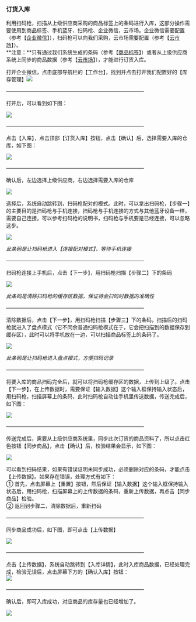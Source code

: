 ### 订货入库

利用扫码枪，扫描从上级供应商采购的商品标签上的条码进行入库，这部分操作需要使用到商品标签、手机蓝牙、扫码枪、企业微信，云市场。企业微信需要配置（参考【[企业微信](/wei-xin-he-qi-ye-wei-xin.md)】），扫码枪可以向我们采购，云市场需要配置（参考【[云市场](/yun-shi-chang.md)】）。  
**注意：**只有通过我们系统生成的条码（参考【[商品标签](/标签/shang-pin-biao-qian.md)】）或者从上级供应商系统上同步的商品数据（参考【[云市场](/yun-shi-chang.md)】），才能进行订货入库。

打开企业微信，点击底部导航栏的【工作台】，找到并点击打开我们配置好的【库存管理】![](/assets/smqrk-1.png)

———————————————————————————

打开后，可以看到如下图：

![](/assets/smqrk-2.png)

———————————————————————————

点击【入库】，点击顶部【订货入库】按钮，点击【确认】后，选择需要入库的仓库，如下图：

![](/assets/dhrk-1.png)

———————————————————————————

确认后，左边选择上级供应商，右边选择需要入库的仓库

![](/assets/dhrk-2.png)

选择后，系统自动跳转到，扫码枪配对的模式。此时，可以拿出扫码枪，【步骤一】的主要目的是扫码枪与手机连接，扫码枪与手机连接的方式与其他蓝牙设备一样，需要自己连接，可以参考扫码枪的说明书，扫码枪与手机要是已经连接，可以忽略这步。

![](/assets/dhrk-3.png)

_此条码是让扫码枪进入【连接配对模式】，等待手机连接_

———————————————————————————

扫码枪连接上手机后，点击【下一步】，用扫码枪扫描【步骤二】下的条码

![](/assets/dhrk-4.png)

_此条码是清除扫码枪的缓存区数据，保证待会扫码时数据的准确性_

———————————————————————————

清除数据后，点击【下一步】，用扫码枪扫描【步骤三】下的条码，扫描后的扫码枪就进入了盘点模式（它不同余普通扫码枪模式在于，它会把扫描到的数据保存到缓存区），此时可以将手机放在一边，可以扫描商品标签上的条码了。

![](/assets/dhrk-5.png)

_此条码是让扫码枪进入盘点模式，方便扫码记录_

———————————————————————————

将要入库的商品扫码完全后，就可以将扫码枪缓存区的数据，上传到上级了。点击【下一步】，在上传数据时，需要保证【输入数据】这个输入框保持输入状态后，用扫码枪，扫描屏幕上的条码，此时扫码枪自动往手机里传送数据，传送完成后，如下图：

![](/assets/dhrk-6.png)

———————————————————————————

传送完成后，需要从上级供应商系统里，同步此次订货的商品资料了，所以点击红色按钮【同步商品】，点击【确认】后，校验结果会显示，如下图：

![](/assets/dhrk-7.png)

可以看到扫码结果，如果有错误证明未同步成功，必须删除对应的条码，才能点击【上传数据】。如果存在错误，处理方式有如下：  
① 首先，点击屏幕上【重置】按钮，然后保证【输入数据】这个输入框保持输入状态后，用扫码枪，扫描屏幕上的上传数据的条码，重新上传数据，再点击【同步商品】检验。  
② 返回到步骤二，清除数据后，重新扫码

———————————————————————————

同步商品成功后，如下图，即可点击【上传数据】

![](/assets/dgrk-7.png)

———————————————————————————

点击【上传数据】，系统自动跳转到【入库详情】，此时入库商品数据，已经处理完成，检验无误后，点击屏幕下方的【确认入库】按钮：  
![](/assets/dhrk-8.png)

———————————————————————————

确认后，即可入库成功，对应商品的库存量也已经增加了。

![](/assets/dhrk-9.png)

